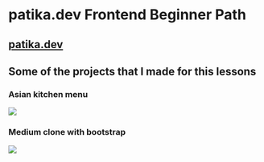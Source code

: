 # patika.dev Frontend Beginner Path
## [patika.dev](https://www.patika.dev/)

## Some of the projects that I made for this lessons

### Asian kitchen menu

![](https://media.giphy.com/media/R7wXmbBWP6UDfD7oyl/giphy.gif)

### Medium clone with bootstrap

![](https://media.giphy.com/media/2ort7SnrU5jXhCe2lv/giphy.gif)

